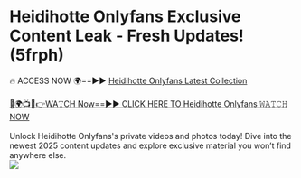 # Heidihotte Onlyfans Exclusive Content Leak - Fresh Updates! (5frph)

🔥 ACCESS NOW 🌍==►► <a href="https://tinyurl.com/kvy9nzfs" rel="nofollow">Heidihotte Onlyfans Latest Collection</a>
<br><br>
[🔴🌍📺📱👉WA𝚃CH Now==►► CLICK HERE TO Heidihotte Onlyfans 𝚆𝙰𝚃𝙲𝙷 NOW](https://tinyurl.com/kvy9nzfs)
<br><br>
Unlock Heidihotte Onlyfans's private videos and photos today! Dive into the newest 2025 content updates and explore exclusive material you won’t find anywhere else.
<br>
<a href="https://tinyurl.com/kvy9nzfs" rel="nofollow" data-target="animated-image.originalLink"><img src="https://camo.githubusercontent.com/8a4f000d20f83aca3bf7ec5f350d767afa0574a8a352519fd8cfa583a6f93a33/68747470733a2f2f692e696d6775722e636f6d2f644a486b345a712e676966" data-canonical-src="https://i.imgur.com/dJHk4Zq.gif" style="max-width: 100%; display: inline-block;" data-target="animated-image.originalImage"></a>
<br>
